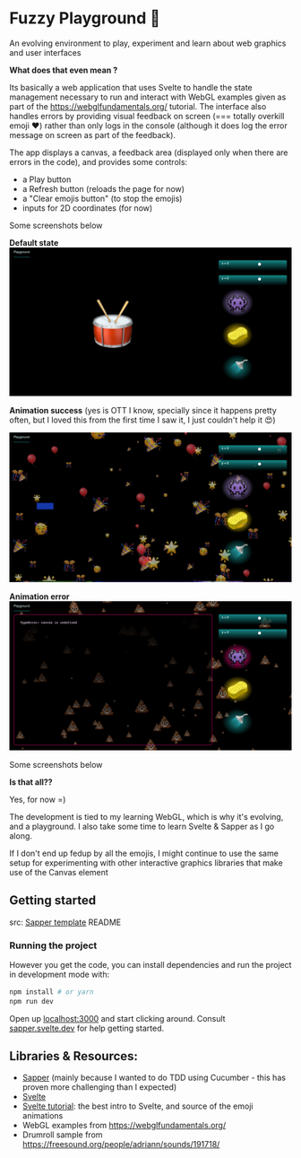 # Fuzzy Playground 👾

An evolving environment to play, experiment and learn about web graphics and user interfaces

**What does that even mean ?**

Its basically a web application that uses Svelte to handle the state management necessary to run and interact with WebGL examples given as part of the https://webglfundamentals.org/ tutorial.
The interface also handles errors by providing visual feedback on screen (=== totally overkill emoji ❤️) rather than only logs in the console (although it does log the error message on screen as part of the feedback).

The app displays a canvas, a feedback area (displayed only when there are errors in the code), and provides some controls:

- a Play button
- a Refresh button (reloads the page for now)
- a "Clear emojis button" (to stop the emojis)
- inputs for 2D coordinates (for now)

Some screenshots below

**Default state**
![Playground pristine](playground.png)

**Animation success**
(yes is OTT I know, specially since it happens pretty often, but I loved this from the first time I saw it, I just couldn't help it 😍)

![Playground animation is a success](playground-success.png)

**Animation error**
![Playground animation has an error](playground-error.png)

Some screenshots below

**Is that all??**

Yes, for now =)

The development is tied to my learning WebGL, which is why it's evolving, and a playground.
I also take some time to learn Svelte & Sapper as I go along.

If I don't end up fedup by all the emojis, I might continue to use the same setup for experimenting with other interactive graphics libraries that make use of the Canvas element

## Getting started

src: [Sapper template](https://github.com/sveltejs/sapper-template) README

### Running the project

However you get the code, you can install dependencies and run the project in development mode with:

```bash
npm install # or yarn
npm run dev
```

Open up [localhost:3000](http://localhost:3000) and start clicking around.
Consult [sapper.svelte.dev](https://sapper.svelte.dev) for help getting started.

## Libraries & Resources:

- [Sapper](https://github.com/sveltejs/sapper) (mainly because I wanted to do TDD using Cucumber - this has proven more challenging than I expected)
- [Svelte](https://svelte.dev/)
- [Svelte tutorial](https://svelte.dev/tutorial/basics): the best intro to Svelte, and source of the emoji animations
- WebGL examples from https://webglfundamentals.org/
- Drumroll sample from https://freesound.org/people/adriann/sounds/191718/
